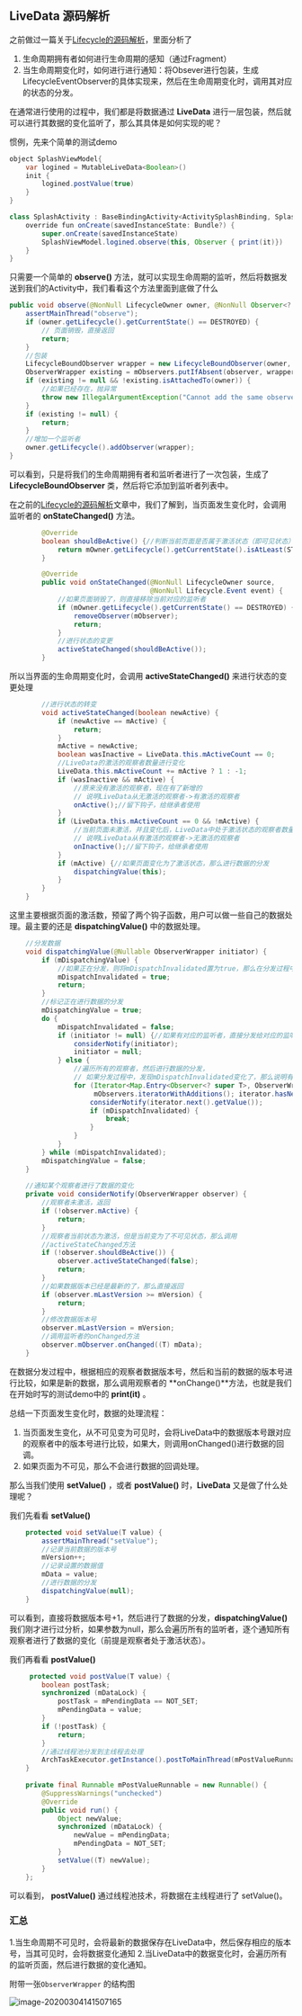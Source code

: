 ## LiveData 源码解析

之前做过一篇关于[Lifecycle的源码解析](https://mp.weixin.qq.com/s/lbPbqMeVMtJaTbqo55-UXQ)，里面分析了

1. 生命周期拥有者如何进行生命周期的感知（通过Fragment）
2. 当生命周期变化时，如何进行进行通知：将Obsever进行包装，生成LifecycleEventObserver的具体实现来，然后在生命周期变化时，调用其对应的状态的分发。

在通常进行使用的过程中，我们都是将数据通过 **LiveData** 进行一层包装，然后就可以进行其数据的变化监听了，那么其具体是如何实现的呢？

惯例，先来个简单的测试demo

```java
object SplashViewModel{
    var logined = MutableLiveData<Boolean>()
    init {
        logined.postValue(true)
    }
}

class SplashActivity : BaseBindingActivity<ActivitySplashBinding, SplashViewModel>() {
    override fun onCreate(savedInstanceState: Bundle?) {
        super.onCreate(savedInstanceState)
        SplashViewModel.logined.observe(this, Observer { print(it)})
    }
}
```

只需要一个简单的 **observe()** 方法，就可以实现生命周期的监听，然后将数据发送到我们的Activity中，我们看看这个方法里面到底做了什么

```java
public void observe(@NonNull LifecycleOwner owner, @NonNull Observer<? super T> observer) {
    assertMainThread("observe");
    if (owner.getLifecycle().getCurrentState() == DESTROYED) {
        // 页面销毁，直接返回
        return;
    }
    //包装
    LifecycleBoundObserver wrapper = new LifecycleBoundObserver(owner, observer);
    ObserverWrapper existing = mObservers.putIfAbsent(observer, wrapper);
    if (existing != null && !existing.isAttachedTo(owner)) {
        //如果已经存在，抛异常
        throw new IllegalArgumentException("Cannot add the same observer with different lifecycles");
    }
    if (existing != null) {
        return;
    }
    //增加一个监听者
    owner.getLifecycle().addObserver(wrapper);
}
```

可以看到，只是将我们的生命周期拥有者和监听者进行了一次包装，生成了 **LifecycleBoundObserver** 类，然后将它添加到监听者列表中。

在之前的[Lifecycle的源码解析](https://mp.weixin.qq.com/s/lbPbqMeVMtJaTbqo55-UXQ)文章中，我们了解到，当页面发生变化时，会调用监听者的 **onStateChanged()** 方法。

```java
        @Override
        boolean shouldBeActive() {//判断当前页面是否属于激活状态（即可见状态）
            return mOwner.getLifecycle().getCurrentState().isAtLeast(STARTED);
        }

        @Override
        public void onStateChanged(@NonNull LifecycleOwner source,
                                   @NonNull Lifecycle.Event event) {
            //如果页面销毁了，则直接移除当前对应的监听者
            if (mOwner.getLifecycle().getCurrentState() == DESTROYED) {
                removeObserver(mObserver);
                return;
            }
            //进行状态的变更
            activeStateChanged(shouldBeActive());
        }

```

所以当界面的生命周期变化时，会调用 **activeStateChanged()** 来进行状态的变更处理

```java
        //进行状态的转变
        void activeStateChanged(boolean newActive) {
            if (newActive == mActive) {
                return;
            }
            mActive = newActive;
            boolean wasInactive = LiveData.this.mActiveCount == 0;
            //LiveData的激活的观察者数量进行变化
            LiveData.this.mActiveCount += mActive ? 1 : -1;
            if (wasInactive && mActive) {
                //原来没有激活的观察者，现在有了新增的
                // 说明LiveData从无激活的观察者->有激活的观察者
                onActive();//留下钩子，给继承者使用
            }
            if (LiveData.this.mActiveCount == 0 && !mActive) {
                //当前页面未激活，并且变化后，LiveData中处于激活状态的观察者数量为0，
                // 说明LiveData从有激活的观察者->无激活的观察者
                onInactive();//留下钩子，给继承者使用
            }
            if (mActive) {//如果页面变化为了激活状态，那么进行数据的分发
                dispatchingValue(this);
            }
        }
    }
```

这里主要根据页面的激活数，预留了两个钩子函数，用户可以做一些自己的数据处理。最主要的还是 **dispatchingValue()** 中的数据处理。

```java
    //分发数据
    void dispatchingValue(@Nullable ObserverWrapper initiator) {
        if (mDispatchingValue) {
            //如果正在分发，则将mDispatchInvalidated置为true，那么在分发过程中，会根据这个标志位重新新数据的分发
            mDispatchInvalidated = true;
            return;
        }
        //标记正在进行数据的分发
        mDispatchingValue = true;
        do {
            mDispatchInvalidated = false;
            if (initiator != null) {//如果有对应的监听者，直接分发给对应的监听者
                considerNotify(initiator);
                initiator = null;
            } else {
                //遍历所有的观察者，然后进行数据的分发，
                // 如果分发过程中，发现mDispatchInvalidated变化了，那么说明有新的数据变更，则退出当前混选，然后从新分发新的数据
                for (Iterator<Map.Entry<Observer<? super T>, ObserverWrapper>> iterator =
                     mObservers.iteratorWithAdditions(); iterator.hasNext(); ) {
                    considerNotify(iterator.next().getValue());
                    if (mDispatchInvalidated) {
                        break;
                    }
                }
            }
        } while (mDispatchInvalidated);
        mDispatchingValue = false;
    }
    
    //通知某个观察者进行了数据的变化
    private void considerNotify(ObserverWrapper observer) {
        //观察者未激活，返回
        if (!observer.mActive) {
            return;
        }
        //观察者当前状态为激活，但是当前变为了不可见状态，那么调用
        //activeStateChanged方法
        if (!observer.shouldBeActive()) {
            observer.activeStateChanged(false);
            return;
        }
        //如果数据版本已经是最新的了，那么直接返回
        if (observer.mLastVersion >= mVersion) {
            return;
        }
        //修改数据版本号
        observer.mLastVersion = mVersion;
        //调用监听者的onChanged方法
        observer.mObserver.onChanged((T) mData);
    }
```

在数据分发过程中，根据相应的观察者数据版本号，然后和当前的数据的版本号进行比较，如果是新的数据，那么调用观察者的 **onChange()**方法，也就是我们在开始时写的测试demo中的 **print(it)** 。

总结一下页面发生变化时，数据的处理流程：

1. 当页面发生变化，从不可见变为可见时，会将LiveData中的数据版本号跟对应的观察者中的版本号进行比较，如果大，则调用onChanged()进行数据的回调。
2. 如果页面为不可见，那么不会进行数据的回调处理。



那么当我们使用  **setValue()** ，或者 **postValue()** 时，**LiveData** 又是做了什么处理呢？

我们先看看 **setValue()** 

```java
    protected void setValue(T value) {
        assertMainThread("setValue");
        //记录当前数据的版本号
        mVersion++;
        //记录设置的数据值
        mData = value;
        //进行数据的分发
        dispatchingValue(null);
    }
```

可以看到，直接将数据版本号+1，然后进行了数据的分发，**dispatchingValue()** 我们刚才进行过分析，如果参数为null，那么会遍历所有的监听者，逐个通知所有观察者进行了数据的变化（前提是观察者处于激活状态）。

我们再看看 **postValue()** 

```java
     protected void postValue(T value) {
        boolean postTask;
        synchronized (mDataLock) {
            postTask = mPendingData == NOT_SET;
            mPendingData = value;
        }
        if (!postTask) {
            return;
        }
        //通过线程池分发到主线程去处理
        ArchTaskExecutor.getInstance().postToMainThread(mPostValueRunnable);
    }
    
 	private final Runnable mPostValueRunnable = new Runnable() {
        @SuppressWarnings("unchecked")
        @Override
        public void run() {
            Object newValue;
            synchronized (mDataLock) {
                newValue = mPendingData;
                mPendingData = NOT_SET;
            }
            setValue((T) newValue);
        }
    };
```

可以看到， **postValue()** 通过线程池技术，将数据在主线程进行了 setValue()。

### 汇总

1.当生命周期不可见时，会将最新的数据保存在LiveData中，然后保存相应的版本号，当其可见时，会将数据变化通知
2.当LiveData中的数据变化时，会遍历所有的监听页面，然后进行数据的变化通知。

附带一张`ObserverWrapper` 的结构图

![image-20200304141507165](http://cdn.qiniu.kailaisii.com/typora/20200304141509-851647.png)